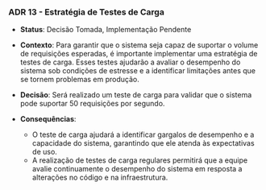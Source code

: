 ### ADR 13 - Estratégia de Testes de Carga

- **Status**: Decisão Tomada, Implementação Pendente
  
- **Contexto**: Para garantir que o sistema seja capaz de suportar o volume de requisições esperadas, é importante implementar uma estratégia de testes de carga. Esses testes ajudarão a avaliar o desempenho do sistema sob condições de estresse e a identificar limitações antes que se tornem problemas em produção.
  
- **Decisão**: Será realizado um teste de carga para validar que o sistema pode suportar 50 requisições por segundo.

- **Consequências**:
  - O teste de carga ajudará a identificar gargalos de desempenho e a capacidade do sistema, garantindo que ele atenda às expectativas de uso.
  - A realização de testes de carga regulares permitirá que a equipe avalie continuamente o desempenho do sistema em resposta a alterações no código e na infraestrutura.
  